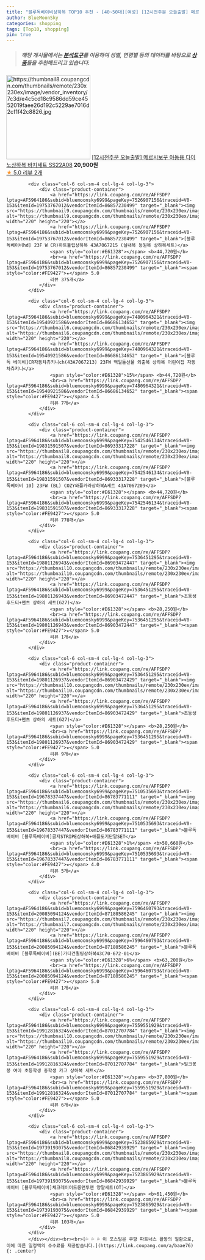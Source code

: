 ```yaml
---
title: "블루독베이비상하복 TOP10 추천 - [40~50대][여성] [12시전주문 오늘출발] 메르시보꾸 아동용 다이노상하복 바지세트 SS22A08"
author: BlueMoonSky
categories: shopping
tags: [Top10, shopping]
pin: true
---
```


> ##### 해당 게시물에서는 [**분석도구**](https://itemscout.io/)를 이용하여 **성별**, **연령별** 등의 데이터를 바탕으로 [**상품**](https://link.coupang.com/a/baae76)들을 추천해드리고 있습니다.
<div class="container"><div class="row">
            <div class="col-6 col-sm-4 col-lg-4 col-lg-3">
                <div class="product-container">
                    <a href="https://link.coupang.com/re/AFFSDP?lptag=AF5964186&subid=bluemoonsky6999&pageKey=7623797790&traceid=V0-153&itemId=20218487005&vendorItemId=80633451617" target="_blank"><img src="https://thumbnail8.coupangcdn.com/thumbnails/remote/230x230ex/image/vendor_inventory/7c3d/e4c5cd18c9586dd59ce4552019faee26d192c5229ae7016d2cf1f42c8826.jpg" alt="https://thumbnail8.coupangcdn.com/thumbnails/remote/230x230ex/image/vendor_inventory/7c3d/e4c5cd18c9586dd59ce4552019faee26d192c5229ae7016d2cf1f42c8826.jpg" width="220" height="220"></a>
                    <a href="https://link.coupang.com/re/AFFSDP?lptag=AF5964186&subid=bluemoonsky6999&pageKey=7623797790&traceid=V0-153&itemId=20218487005&vendorItemId=80633451617" target="_blank">[12시전주문 오늘출발] 메르시보꾸 아동용 다이노상하복 바지세트 SS22A08</a>
                    <span style="color:#E61328"></span> <b>20,900원</b>
                    <br><a href="https://link.coupang.com/re/AFFSDP?lptag=AF5964186&subid=bluemoonsky6999&pageKey=7623797790&traceid=V0-153&itemId=20218487005&vendorItemId=80633451617" target="_blank"><span style="color:#FE9427">★</span> 5.0
                    리뷰 2개</a>
                </div>
            </div>
            
            <div class="col-6 col-sm-4 col-lg-4 col-lg-3">
                <div class="product-container">
                    <a href="https://link.coupang.com/re/AFFSDP?lptag=AF5964186&subid=bluemoonsky6999&pageKey=7526907156&traceid=V0-153&itemId=19753767012&vendorItemId=86857230499" target="_blank"><img src="https://thumbnail9.coupangcdn.com/thumbnails/remote/230x230ex/image/vendor_inventory/658c/1489130d993f89306f13149bf9243c7745fedf77158e16637917bee4432f.jpg" alt="https://thumbnail9.coupangcdn.com/thumbnails/remote/230x230ex/image/vendor_inventory/658c/1489130d993f89306f13149bf9243c7745fedf77158e16637917bee4432f.jpg" width="220" height="220"></a>
                    <a href="https://link.coupang.com/re/AFFSDP?lptag=AF5964186&subid=bluemoonsky6999&pageKey=7526907156&traceid=V0-153&itemId=19753767012&vendorItemId=86857230499" target="_blank">[블루독베이비hd] 23F W CR)하트튤립상하복 43A7067215 (실내복 등원복 상하복세트)</a>
                    <span style="color:#E61328"></span> <b>44,720원</b>
                    <br><a href="https://link.coupang.com/re/AFFSDP?lptag=AF5964186&subid=bluemoonsky6999&pageKey=7526907156&traceid=V0-153&itemId=19753767012&vendorItemId=86857230499" target="_blank"><span style="color:#FE9427">★</span> 5.0
                    리뷰 375개</a>
                </div>
            </div>
            
            <div class="col-6 col-sm-4 col-lg-4 col-lg-3">
                <div class="product-container">
                    <a href="https://link.coupang.com/re/AFFSDP?lptag=AF5964186&subid=bluemoonsky6999&pageKey=7480964321&traceid=V0-153&itemId=19540921586&vendorItemId=86686134652" target="_blank"><img src="https://thumbnail6.coupangcdn.com/thumbnails/remote/230x230ex/image/vendor_inventory/4810/70ca93e3db3c85aea8016d92e9ae4b320398e61f4922336807f9fd3edd92.jpg" alt="https://thumbnail6.coupangcdn.com/thumbnails/remote/230x230ex/image/vendor_inventory/4810/70ca93e3db3c85aea8016d92e9ae4b320398e61f4922336807f9fd3edd92.jpg" width="220" height="220"></a>
                    <a href="https://link.coupang.com/re/AFFSDP?lptag=AF5964186&subid=bluemoonsky6999&pageKey=7480964321&traceid=V0-153&itemId=19540921586&vendorItemId=86686134652" target="_blank">[블루독 베이비]CR자동차츄키니ch(43A7067213) 23FW 백일돌선물 외출복 상하복 어린이집 자동차츄키니</a>
                    <span style="color:#E61328">15%</span> <b>44,720원</b>
                    <br><a href="https://link.coupang.com/re/AFFSDP?lptag=AF5964186&subid=bluemoonsky6999&pageKey=7480964321&traceid=V0-153&itemId=19540921586&vendorItemId=86686134652" target="_blank"><span style="color:#FE9427">★</span> 4.5
                    리뷰 7개</a>
                </div>
            </div>
            
            <div class="col-6 col-sm-4 col-lg-4 col-lg-3">
                <div class="product-container">
                    <a href="https://link.coupang.com/re/AFFSDP?lptag=AF5964186&subid=bluemoonsky6999&pageKey=7542546134&traceid=V0-153&itemId=19831591507&vendorItemId=86933317228" target="_blank"><img src="https://thumbnail8.coupangcdn.com/thumbnails/remote/230x230ex/image/vendor_inventory/57ee/208fcf0a9d05b6fe04d1153bc5a0d793094038c21c3312c06ab74d49e46d.jpg" alt="https://thumbnail8.coupangcdn.com/thumbnails/remote/230x230ex/image/vendor_inventory/57ee/208fcf0a9d05b6fe04d1153bc5a0d793094038c21c3312c06ab74d49e46d.jpg" width="220" height="220"></a>
                    <a href="https://link.coupang.com/re/AFFSDP?lptag=AF5964186&subid=bluemoonsky6999&pageKey=7542546134&traceid=V0-153&itemId=19831591507&vendorItemId=86933317228" target="_blank">[블루독베이비 10] 23FW (BL) COZY와플카라상하복A세트 43A7067209</a>
                    <span style="color:#E61328"></span> <b>44,720원</b>
                    <br><a href="https://link.coupang.com/re/AFFSDP?lptag=AF5964186&subid=bluemoonsky6999&pageKey=7542546134&traceid=V0-153&itemId=19831591507&vendorItemId=86933317228" target="_blank"><span style="color:#FE9427">★</span> 5.0
                    리뷰 770개</a>
                </div>
            </div>
            
            <div class="col-6 col-sm-4 col-lg-4 col-lg-3">
                <div class="product-container">
                    <a href="https://link.coupang.com/re/AFFSDP?lptag=AF5964186&subid=bluemoonsky6999&pageKey=7536451295&traceid=V0-153&itemId=19801126943&vendorItemId=86903472447" target="_blank"><img src="https://thumbnail10.coupangcdn.com/thumbnails/remote/230x230ex/image/vendor_inventory/e185/f8439bacb01dd4a0a723770d334dfadfb9ac7ad090297506c5d656a1f116.jpg" alt="https://thumbnail10.coupangcdn.com/thumbnails/remote/230x230ex/image/vendor_inventory/e185/f8439bacb01dd4a0a723770d334dfadfb9ac7ad090297506c5d656a1f116.jpg" width="220" height="220"></a>
                    <a href="https://link.coupang.com/re/AFFSDP?lptag=AF5964186&subid=bluemoonsky6999&pageKey=7536451295&traceid=V0-153&itemId=19801126943&vendorItemId=86903472447" target="_blank">초등생 후드티+팬츠 상하의 세트(G27)</a>
                    <span style="color:#E61328"></span> <b>28,250원</b>
                    <br><a href="https://link.coupang.com/re/AFFSDP?lptag=AF5964186&subid=bluemoonsky6999&pageKey=7536451295&traceid=V0-153&itemId=19801126943&vendorItemId=86903472447" target="_blank"><span style="color:#FE9427">★</span> 5.0
                    리뷰 1개</a>
                </div>
            </div>
            
            <div class="col-6 col-sm-4 col-lg-4 col-lg-3">
                <div class="product-container">
                    <a href="https://link.coupang.com/re/AFFSDP?lptag=AF5964186&subid=bluemoonsky6999&pageKey=7536451295&traceid=V0-153&itemId=19801126937&vendorItemId=86903472429" target="_blank"><img src="https://thumbnail10.coupangcdn.com/thumbnails/remote/230x230ex/image/vendor_inventory/6698/952f895b398fd02327be2b4bad0daba0fe6f404ba5c4abb8d7735316889f.jpg" alt="https://thumbnail10.coupangcdn.com/thumbnails/remote/230x230ex/image/vendor_inventory/6698/952f895b398fd02327be2b4bad0daba0fe6f404ba5c4abb8d7735316889f.jpg" width="220" height="220"></a>
                    <a href="https://link.coupang.com/re/AFFSDP?lptag=AF5964186&subid=bluemoonsky6999&pageKey=7536451295&traceid=V0-153&itemId=19801126937&vendorItemId=86903472429" target="_blank">초등생 후드티+팬츠 상하의 세트(G27)</a>
                    <span style="color:#E61328"></span> <b>28,250원</b>
                    <br><a href="https://link.coupang.com/re/AFFSDP?lptag=AF5964186&subid=bluemoonsky6999&pageKey=7536451295&traceid=V0-153&itemId=19801126937&vendorItemId=86903472429" target="_blank"><span style="color:#FE9427">★</span> 5.0
                    리뷰 9개</a>
                </div>
            </div>
            
            <div class="col-6 col-sm-4 col-lg-4 col-lg-3">
                <div class="product-container">
                    <a href="https://link.coupang.com/re/AFFSDP?lptag=AF5964186&subid=bluemoonsky6999&pageKey=7510535693&traceid=V0-153&itemId=19678337447&vendorItemId=86783771111" target="_blank"><img src="https://thumbnail6.coupangcdn.com/thumbnails/remote/230x230ex/image/vendor_inventory/c852/25402e45bbb66210f0f35554be8b3e9d6fe09fe4228d2b1f12dc1efe936e.JPG" alt="https://thumbnail6.coupangcdn.com/thumbnails/remote/230x230ex/image/vendor_inventory/c852/25402e45bbb66210f0f35554be8b3e9d6fe09fe4228d2b1f12dc1efe936e.JPG" width="220" height="220"></a>
                    <a href="https://link.coupang.com/re/AFFSDP?lptag=AF5964186&subid=bluemoonsky6999&pageKey=7510535693&traceid=V0-153&itemId=19678337447&vendorItemId=86783771111" target="_blank">블루독베이비 [블루독베이비]골지STRIPE상하복+애플도기단말SET</a>
                    <span style="color:#E61328">1%</span> <b>50,660원</b>
                    <br><a href="https://link.coupang.com/re/AFFSDP?lptag=AF5964186&subid=bluemoonsky6999&pageKey=7510535693&traceid=V0-153&itemId=19678337447&vendorItemId=86783771111" target="_blank"><span style="color:#FE9427">★</span> 4.0
                    리뷰 5개</a>
                </div>
            </div>
            
            <div class="col-6 col-sm-4 col-lg-4 col-lg-3">
                <div class="product-container">
                    <a href="https://link.coupang.com/re/AFFSDP?lptag=AF5964186&subid=bluemoonsky6999&pageKey=7596460793&traceid=V0-153&itemId=20085094124&vendorItemId=87180586245" target="_blank"><img src="https://thumbnail7.coupangcdn.com/thumbnails/remote/230x230ex/image/vendor_inventory/02ed/cd55f054428ee3b0251d7e238dc8212379c48942810c965d16756ce25757.jpg" alt="https://thumbnail7.coupangcdn.com/thumbnails/remote/230x230ex/image/vendor_inventory/02ed/cd55f054428ee3b0251d7e238dc8212379c48942810c965d16756ce25757.jpg" width="220" height="220"></a>
                    <a href="https://link.coupang.com/re/AFFSDP?lptag=AF5964186&subid=bluemoonsky6999&pageKey=7596460793&traceid=V0-153&itemId=20085094124&vendorItemId=87180586245" target="_blank">블루독베이비 [블루독베이비](BE)가디건퀼팅상하복43C70-672-01</a>
                    <span style="color:#E61328">6%</span> <b>63,200원</b>
                    <br><a href="https://link.coupang.com/re/AFFSDP?lptag=AF5964186&subid=bluemoonsky6999&pageKey=7596460793&traceid=V0-153&itemId=20085094124&vendorItemId=87180586245" target="_blank"><span style="color:#FE9427">★</span> 5.0
                    리뷰 1개</a>
                </div>
            </div>
            
            <div class="col-6 col-sm-4 col-lg-4 col-lg-3">
                <div class="product-container">
                    <a href="https://link.coupang.com/re/AFFSDP?lptag=AF5964186&subid=bluemoonsky6999&pageKey=7559551929&traceid=V0-153&itemId=19912816324&vendorItemId=87012707784" target="_blank"><img src="https://thumbnail10.coupangcdn.com/thumbnails/remote/230x230ex/image/vendor_inventory/a54a/4dfc8bb7559d7323ec1538f50b81d1df8e2bfbc934696afc60c138b282f6.jpg" alt="https://thumbnail10.coupangcdn.com/thumbnails/remote/230x230ex/image/vendor_inventory/a54a/4dfc8bb7559d7323ec1538f50b81d1df8e2bfbc934696afc60c138b282f6.jpg" width="220" height="220"></a>
                    <a href="https://link.coupang.com/re/AFFSDP?lptag=AF5964186&subid=bluemoonsky6999&pageKey=7559551929&traceid=V0-153&itemId=19912816324&vendorItemId=87012707784" target="_blank">밀크봉봉 여아 초등학생 중학생 카고 상하복 세트</a>
                    <span style="color:#E61328"></span> <b>37,800원</b>
                    <br><a href="https://link.coupang.com/re/AFFSDP?lptag=AF5964186&subid=bluemoonsky6999&pageKey=7559551929&traceid=V0-153&itemId=19912816324&vendorItemId=87012707784" target="_blank"><span style="color:#FE9427">★</span> 5.0
                    리뷰 6개</a>
                </div>
            </div>
            
            <div class="col-6 col-sm-4 col-lg-4 col-lg-3">
                <div class="product-container">
                    <a href="https://link.coupang.com/re/AFFSDP?lptag=AF5964186&subid=bluemoonsky6999&pageKey=7523865929&traceid=V0-153&itemId=19739193075&vendorItemId=86842939929" target="_blank"><img src="https://thumbnail8.coupangcdn.com/thumbnails/remote/230x230ex/image/vendor_inventory/de49/fb47ba129d8154d7ea0985da087f6714673190014f50e7370b6ec852e5c5.jpg" alt="https://thumbnail8.coupangcdn.com/thumbnails/remote/230x230ex/image/vendor_inventory/de49/fb47ba129d8154d7ea0985da087f6714673190014f50e7370b6ec852e5c5.jpg" width="220" height="220"></a>
                    <a href="https://link.coupang.com/re/AFFSDP?lptag=AF5964186&subid=bluemoonsky6999&pageKey=7523865929&traceid=V0-153&itemId=19739193075&vendorItemId=86842939929" target="_blank">블루독베이비 [블루독베이비]체크레이어드롱맨투맨 양말세트(OT)</a>
                    <span style="color:#E61328"></span> <b>61,450원</b>
                    <br><a href="https://link.coupang.com/re/AFFSDP?lptag=AF5964186&subid=bluemoonsky6999&pageKey=7523865929&traceid=V0-153&itemId=19739193075&vendorItemId=86842939929" target="_blank"><span style="color:#FE9427">★</span> 5.0
                    리뷰 103개</a>
                </div>
            </div>
            </div></div><br><br>[💦 💦 💦 이 포스팅은 쿠팡 파트너스 활동의 일환으로, 이에 따른 일정액의 수수료를 제공받습니다.](https://link.coupang.com/a/baae76){: .center}